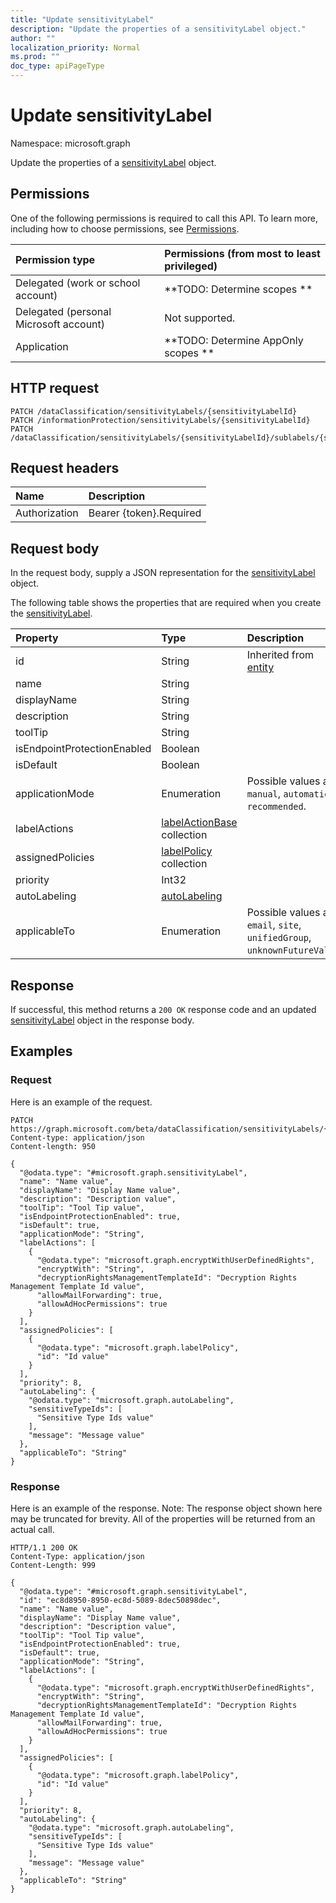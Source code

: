 ```yaml
---
title: "Update sensitivityLabel"
description: "Update the properties of a sensitivityLabel object."
author: ""
localization_priority: Normal
ms.prod: ""
doc_type: apiPageType
---
```


# Update sensitivityLabel

Namespace: microsoft.graph

Update the properties of a [sensitivityLabel](../resources/sensitivitylabel.md) object.

## Permissions
One of the following permissions is required to call this API. To learn more, including how to choose permissions, see [Permissions](/concepts/permissions-reference.md).

|Permission type|Permissions (from most to least privileged)|
|:---|:---|
|Delegated (work or school account)|**TODO: Determine scopes **|
|Delegated (personal Microsoft account)|Not supported.|
|Application|**TODO: Determine AppOnly scopes **|

## HTTP request
<!-- {
  "blockType": "ignored"
}
-->
``` http
PATCH /dataClassification/sensitivityLabels/{sensitivityLabelId}
PATCH /informationProtection/sensitivityLabels/{sensitivityLabelId}
PATCH /dataClassification/sensitivityLabels/{sensitivityLabelId}/sublabels/{sensitivityLabelId}
```

## Request headers
|Name|Description|
|:---|:---|
|Authorization|Bearer {token}.Required|

## Request body
In the request body, supply a JSON representation for the [sensitivityLabel](../resources/sensitivitylabel.md) object.

The following table shows the properties that are required when you create the [sensitivityLabel](../resources/sensitivitylabel.md).

|Property|Type|Description|
|:---|:---|:---|
|id|String| Inherited from [entity](../resources/entity.md)|
|name|String||
|displayName|String||
|description|String||
|toolTip|String||
|isEndpointProtectionEnabled|Boolean||
|isDefault|Boolean||
|applicationMode|Enumeration| Possible values are: `manual`, `automatic`, `recommended`.|
|labelActions|[labelActionBase](../resources/labelactionbase.md) collection||
|assignedPolicies|[labelPolicy](../resources/labelpolicy.md) collection||
|priority|Int32||
|autoLabeling|[autoLabeling](../resources/autolabeling.md)||
|applicableTo|Enumeration| Possible values are: `email`, `site`, `unifiedGroup`, `unknownFutureValue`.|



## Response
If successful, this method returns a `200 OK` response code and an updated [sensitivityLabel](../resources/sensitivitylabel.md) object in the response body.

## Examples

### Request
Here is an example of the request.
<!-- {
  "blockType": "request",
  "name": "update_sensitivitylabel"
}
-->
``` http
PATCH https://graph.microsoft.com/beta/dataClassification/sensitivityLabels/{sensitivityLabelId}
Content-type: application/json
Content-length: 950

{
  "@odata.type": "#microsoft.graph.sensitivityLabel",
  "name": "Name value",
  "displayName": "Display Name value",
  "description": "Description value",
  "toolTip": "Tool Tip value",
  "isEndpointProtectionEnabled": true,
  "isDefault": true,
  "applicationMode": "String",
  "labelActions": [
    {
      "@odata.type": "microsoft.graph.encryptWithUserDefinedRights",
      "encryptWith": "String",
      "decryptionRightsManagementTemplateId": "Decryption Rights Management Template Id value",
      "allowMailForwarding": true,
      "allowAdHocPermissions": true
    }
  ],
  "assignedPolicies": [
    {
      "@odata.type": "microsoft.graph.labelPolicy",
      "id": "Id value"
    }
  ],
  "priority": 8,
  "autoLabeling": {
    "@odata.type": "microsoft.graph.autoLabeling",
    "sensitiveTypeIds": [
      "Sensitive Type Ids value"
    ],
    "message": "Message value"
  },
  "applicableTo": "String"
}
```

### Response
Here is an example of the response. Note: The response object shown here may be truncated for brevity. All of the properties will be returned from an actual call.
<!-- {
  "blockType": "response",
  "truncated": true
}
-->
``` http
HTTP/1.1 200 OK
Content-Type: application/json
Content-Length: 999

{
  "@odata.type": "#microsoft.graph.sensitivityLabel",
  "id": "ec8d8950-8950-ec8d-5089-8dec50898dec",
  "name": "Name value",
  "displayName": "Display Name value",
  "description": "Description value",
  "toolTip": "Tool Tip value",
  "isEndpointProtectionEnabled": true,
  "isDefault": true,
  "applicationMode": "String",
  "labelActions": [
    {
      "@odata.type": "microsoft.graph.encryptWithUserDefinedRights",
      "encryptWith": "String",
      "decryptionRightsManagementTemplateId": "Decryption Rights Management Template Id value",
      "allowMailForwarding": true,
      "allowAdHocPermissions": true
    }
  ],
  "assignedPolicies": [
    {
      "@odata.type": "microsoft.graph.labelPolicy",
      "id": "Id value"
    }
  ],
  "priority": 8,
  "autoLabeling": {
    "@odata.type": "microsoft.graph.autoLabeling",
    "sensitiveTypeIds": [
      "Sensitive Type Ids value"
    ],
    "message": "Message value"
  },
  "applicableTo": "String"
}
```

